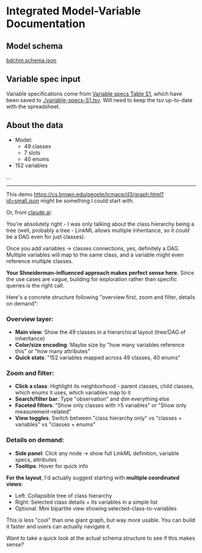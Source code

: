 # Integrated Model-Variable Documentation

## Model schema
[bdchm.schema.json](https://github.com/RTIInternational/NHLBI-BDC-DMC-HM/blob/main/generated/bdchm.schema.json)
<!--
Use [bdchm.yaml](https://github.com/RTIInternational/NHLBI-BDC-DMC-HM/blob/main/src/bdchm/schema/bdchm.yaml)
or [bdchm.schema.json](https://github.com/RTIInternational/NHLBI-BDC-DMC-HM/blob/main/generated/bdchm.schema.json),
which is currently out of date?

The json file seems like it should generated on
[push to main](https://github.com/RTIInternational/NHLBI-BDC-DMC-HM/blob/main/.github/workflows/deploy_bdchm_docs.yml)
which calls genjsonschema from the
[Makefile](https://github.com/RTIInternational/NHLBI-BDC-DMC-HM/blob/7b800a1c43c10ebf8f7009fce810f9835e17c230/Makefile#L203-L204):

```
genjsonschema: 
	$(RUN) gen-json-schema $(SOURCE_SCHEMA_PATH) > $(GENERATEDDIR)/bdchm.schema.json
```
-->


## Variable spec input
Variable specifications come from 
[Variable specs Table S1](https://docs.google.com/spreadsheets/d/1PDaX266_H0haa0aabMYQ6UNtEKT5-ClMarP0FvNntN8/edit?gid=0#gid=0),
which have been saved to [./variable-specs-S1.tsv](source_data/variable-specs-S1.tsv). Will need
to keep the tsv up-to-date with the spreadsheet.


## About the data
* Model:
   * 49 classes
   * 7 slots
   * 40 enums
* 152 variables

...

-----
This demo https://cs.brown.edu/people/jcmace/d3/graph.html?id=small.json might be something I could
start with.

Or, from [claude.ai](https://claude.ai/share/09bc27cc-ceda-4690-9ac6-710bea7ca3a4):

You're absolutely right - I was only talking about the class hierarchy being a tree (well, probably a tree - LinkML allows multiple inheritance, so it *could* be a DAG even for just classes).

Once you add variables → classes connections, yes, definitely a DAG. Multiple variables will map to the same class, and a variable might even reference multiple classes.

**Your Shneiderman-influenced approach makes perfect sense here.** Since the use cases are vague, building for exploration rather than specific queries is the right call.

Here's a concrete structure following "overview first, zoom and filter, details on demand":

### Overview layer:
- **Main view**: Show the 49 classes in a hierarchical layout (tree/DAG of inheritance)
- **Color/size encoding**: Maybe size by "how many variables reference this" or "how many attributes"
- **Quick stats**: "152 variables mapped across 49 classes, 40 enums"

### Zoom and filter:
- **Click a class**: Highlight its neighborhood - parent classes, child classes, which enums it uses, which variables map to it
- **Search/filter bar**: Type "observation" and dim everything else
- **Faceted filters**: "Show only classes with >5 variables" or "Show only measurement-related"
- **View toggles**: Switch between "class hierarchy only" vs "classes + variables" vs "classes + enums"

### Details on demand:
- **Side panel**: Click any node → show full LinkML definition, variable specs, attributes
- **Tooltips**: Hover for quick info

**For the layout**, I'd actually suggest starting with **multiple coordinated views**:
- Left: Collapsible tree of class hierarchy
- Right: Selected class details + its variables in a simple list
- Optional: Mini bipartite view showing selected-class-to-variables

This is less "cool" than one giant graph, but way more usable. You can build it faster and users can actually navigate it.

Want to take a quick look at the actual schema structure to see if this makes sense?
